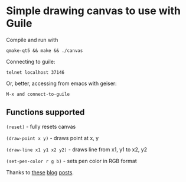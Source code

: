 # Simple drawing canvas to use with Guile

Compile and run with

```qmake-qt5 && make && ./canvas```

Connecting to guile:

```telnet localhost 37146```

Or, better, accessing from emacs with geiser:

```M-x and connect-to-guile```

## Functions supported

`(reset)` - fully resets canvas

`(draw-point x y)` - draws point at x, y

`(draw-line x1 y1 x2 y2)` - draws line from x1, y1 to x2, y2

`(set-pen-color r g b)` - sets pen color in RGB format


Thanks to [these][1] [blog][2] [posts][3].

[1]: https://web.archive.org/web/20181208023324/https://somacomputacional.wordpress.com/2013/12/28/integrar-a-gnu-guile-con-c-parte-1/
[2]: https://web.archive.org/web/20140127180720/http://somacomputacional.wordpress.com/2013/12/28/integrar-a-gnu-guile-con-c-parte-2/
[3]: https://web.archive.org/web/20140129015306/https://somacomputacional.wordpress.com/2013/12/29/integrar-a-gnu-guile-con-c-parte-3/
